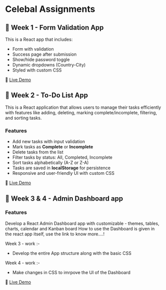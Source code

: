 # Celebal Assignments

## 📁 Week 1 - Form Validation App

This is a React app that includes:
- Form with validation
- Success page after submission
- Show/hide password toggle
- Dynamic dropdowns (Country-City)
- Styled with custom CSS

🔗 [Live Demo](https://celebal-react-intern.vercel.app/)

## 📁 Week 2 - To-Do List App

This is a React application that allows users to manage their tasks efficiently with features like adding, deleting, marking complete/incomplete, filtering, and sorting tasks.

### Features

- Add new tasks with input validation  
- Mark tasks as **Complete** or **Incomplete**  
- Delete tasks from the list  
- Filter tasks by status: All, Completed, Incomplete  
- Sort tasks alphabetically (A-Z or Z-A)  
- Tasks are saved in **localStorage** for persistence  
- Responsive and user-friendly UI with custom CSS  

🔗 [Live Demo](https://celebal-react-intern-tmdr.vercel.app/)

## 📁 Week 3 & 4 -  Admin Dashboard app

### Features

Develop a React Admin Dashboard app with customizable - themes, tables, charts, calendar and Kanban board 
How to use the Dashboard is given in the react app itself, use the link to know more....!

Week 3 - work :-

- Develop the entire App structure along with the basic CSS

Week 4 - work :-

- Make changes in CSS to imrpove the UI of the Dashboard
 
🔗 [Live Demo](https://celebal-react-intern-d5r5.vercel.app/)